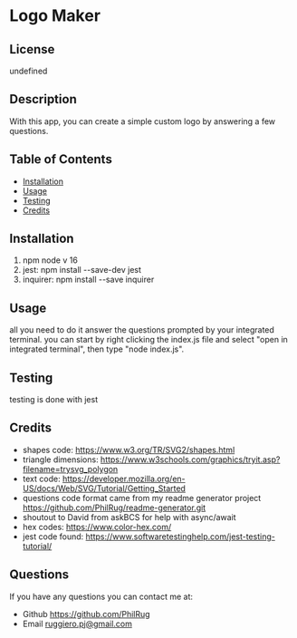 # Logo Maker
## License
undefined
## Description
With this app, you can create a simple custom  logo by answering a few questions.
    
## Table of Contents
    
- [Installation](#installation)
- [Usage](#usage)
- [Testing](#test)
- [Credits](#credits)
    
## Installation
1. npm node v 16 
2. jest: npm install --save-dev jest
3. inquirer: npm install --save inquirer

    
## Usage
all you need to do it answer the questions prompted by your integrated terminal. you can start by right clicking the index.js file and select "open in integrated terminal", then type "node index.js".
    
## Testing
testing is done with jest

## Credits
- shapes code: https://www.w3.org/TR/SVG2/shapes.html
- triangle dimensions: https://www.w3schools.com/graphics/tryit.asp?filename=trysvg_polygon
- text code: https://developer.mozilla.org/en-US/docs/Web/SVG/Tutorial/Getting_Started
- questions code format came from my readme generator project https://github.com/PhilRug/readme-generator.git
- shoutout to David from askBCS for help with async/await
- hex codes: https://www.color-hex.com/
- jest code found: https://www.softwaretestinghelp.com/jest-testing-tutorial/
    
## Questions
If you have any questions you can contact me at:
- Github https://github.com/PhilRug
- Email ruggiero.pj@gmail.com
